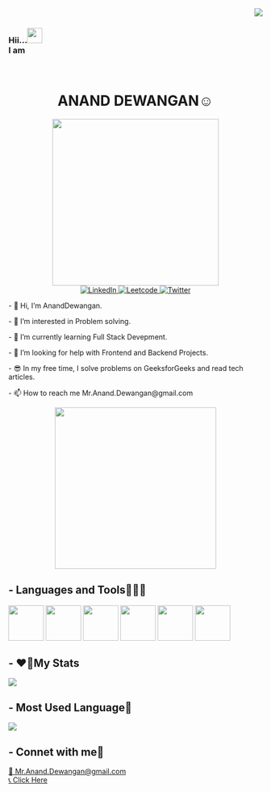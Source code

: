 <div align="right">
  <img src="https://komarev.com/ghpvc/?username=AnandDewangan"/>
</div>

<div id="header">
  <div align="left"><h3>Hii...<img src="https://media.giphy.com/media/hvRJCLFzcasrR4ia7z/giphy.gif" width="30px"/> <br>I am</div>
    <div align="center"><h1><br>ANAND DEWANGAN☺️</h1></div>
</div>
  <div id="main" align="center">
    <img width="330" src="https://media.giphy.com/media/PI3QGKFN6XZUCMMqJm/giphy.gif">
    <div id="badges">
  <a href="https://www.linkedin.com/in/anand-dewangan/">
    <img src="https://img.shields.io/badge/LinkedIn-blue?style=for-the-badge&logo=linkedin&logoColor=white" alt="LinkedIn"/>
  </a>
  <a href="https://leetcode.com/ananddewangan170/">
    <img src="https://img.shields.io/badge/LeetCode-Gold?style=for-the-badge&logo=Leetcode&logoColor=white" alt="Leetcode"/>
  </a>
  <a href="https://twitter.com/AnandDewangan17">
    <img src="https://img.shields.io/badge/Twitter-blue?style=for-the-badge&logo=twitter&logoColor=white" alt="Twitter"/>
  </a>
</div>
  </div>
  <div>
    <p>- 👋 Hi, I’m AnandDewangan.</p>
    <p>- 👀 I’m interested in Problem solving.</p>
    <p>- 🌱 I’m currently learning Full Stack Devepment.</p>
    <p>- 💞️ I’m looking for help with Frontend and Backend Projects.</p>
    <p>- 😎 In my free time, I solve problems on GeeksforGeeks and read tech articles.</P>
    <p>- 📫 How to reach me Mr.Anand.Dewangan@gmail.com</p>
  </div>
  <div align="center">
  <img height="320px" src="https://user-images.githubusercontent.com/118416821/206888606-c09d6787-9279-421c-b9ba-6f92026b2630.gif"/>
</div>
 
<div>
  <h2>- Languages and Tools📗📕📘</h2>
  <img width="70" src="https://user-images.githubusercontent.com/118416821/206890884-100e5ab5-a6a8-49f3-af8c-0af1d489b1f4.png"/>
  <img width="70" src="https://user-images.githubusercontent.com/118416821/206890885-bba3f97d-fd68-4100-8591-2d18082db137.png"/>
  <img width="70" src="https://user-images.githubusercontent.com/118416821/206890896-d6a35dca-53e1-44a8-b336-c56ddbd96c0d.png"/>
  <img width="70" src="https://user-images.githubusercontent.com/118416821/206890894-5f6d23a8-c0a1-419e-9ada-9ac24340fee9.png"/>
  <img width="70" src="https://user-images.githubusercontent.com/118416821/206890892-eade22bb-1613-4565-a2b4-35c5d44b0e00.png"/>
  <img width="70" src="https://user-images.githubusercontent.com/118416821/206890888-29d11308-4bf0-4b21-981d-aea3f6e81a06.png"/>
</div>

<div>
  <h2>- ❤️‍🔥My Stats</h2>
  <img src="http://github-readme-streak-stats.herokuapp.com?user=AnandDewangan&theme=dark&hide_border=true&border_radius=10"/>
  </div>

<div>
  <h2>- Most Used Language💖</h2>
  <img src="https://github-readme-stats.vercel.app/api/top-langs/?username=AnandDewangan&layout=compact&theme=vision-friendly-dark"/>
</div>

<div>
  <h2>- Connet with me🔗</h2>
  <a href="Mr.Anand.Dewangan">📧 Mr.Anand.Dewangan@gmail.com</a><br>
  <a href="https://www.linkedin.com/in/anand-dewangan/">📞 Click Here</a>
</div>


<!---
AnandDewangan/AnandDewangan is a ✨ special ✨ repository because its `README.md` (this file) appears on your GitHub profile.
You can click the Preview link to take a look at your changes.
--->
